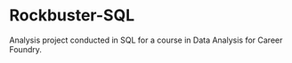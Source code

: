 # Rockbuster-SQL
Analysis project conducted in SQL for a course in Data Analysis for Career Foundry.
